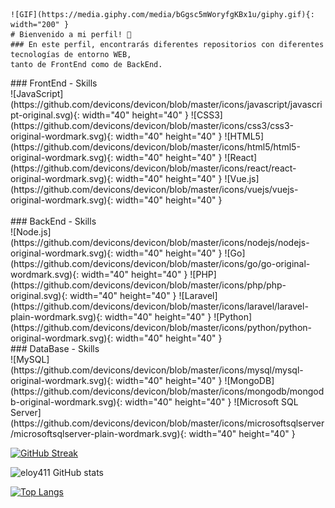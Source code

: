 
    ![GIF](https://media.giphy.com/media/bGgsc5mWoryfgKBx1u/giphy.gif){: width="200" }
    # Bienvenido a mi perfil! 👾
    ### En este perfil, encontrarás diferentes repositorios con diferentes tecnologías de entorno WEB,
    tanto de FrontEnd como de BackEnd.

<div align="left">
    ### FrontEnd - Skills
    <div>
        ![JavaScript](https://github.com/devicons/devicon/blob/master/icons/javascript/javascript-original.svg){: width="40" height="40" }
        ![CSS3](https://github.com/devicons/devicon/blob/master/icons/css3/css3-original-wordmark.svg){: width="40" height="40" }
        ![HTML5](https://github.com/devicons/devicon/blob/master/icons/html5/html5-original-wordmark.svg){: width="40" height="40" }
        ![React](https://github.com/devicons/devicon/blob/master/icons/react/react-original-wordmark.svg){: width="40" height="40" }
        ![Vue.js](https://github.com/devicons/devicon/blob/master/icons/vuejs/vuejs-original-wordmark.svg){: width="40" height="40" }
    </div>
</div>

<br>

<div align="left">
    ### BackEnd - Skills
    <div>
        ![Node.js](https://github.com/devicons/devicon/blob/master/icons/nodejs/nodejs-original-wordmark.svg){: width="40" height="40" }
        ![Go](https://github.com/devicons/devicon/blob/master/icons/go/go-original-wordmark.svg){: width="40" height="40" }
        ![PHP](https://github.com/devicons/devicon/blob/master/icons/php/php-original.svg){: width="40" height="40" }
        ![Laravel](https://github.com/devicons/devicon/blob/master/icons/laravel/laravel-plain-wordmark.svg){: width="40" height="40" }
        ![Python](https://github.com/devicons/devicon/blob/master/icons/python/python-original-wordmark.svg){: width="40" height="40" }
    </div>
</div>

<div align="left">
    ### DataBase - Skills
    <div>
        ![MySQL](https://github.com/devicons/devicon/blob/master/icons/mysql/mysql-original-wordmark.svg){: width="40" height="40" }
        ![MongoDB](https://github.com/devicons/devicon/blob/master/icons/mongodb/mongodb-original-wordmark.svg){: width="40" height="40" }
        ![Microsoft SQL Server](https://github.com/devicons/devicon/blob/master/icons/microsoftsqlserver/microsoftsqlserver-plain-wordmark.svg){: width="40" height="40" }
    </div>
</div>

[![GitHub Streak](https://streak-stats.demolab.com?user=eloy411&theme=tokyonight&hide_border=true&locale=es)](https://git.io/streak-stats)

![eloy411 GitHub stats](https://github-readme-stats.vercel.app/api?username=eloy411&show_icons=true&theme=radical)

[![Top Langs](https://github-readme-stats.vercel.app/api/top-langs/?username=eloy411&theme=tokyonight)](https://github.com/anuraghazra/github-readme-stats)
